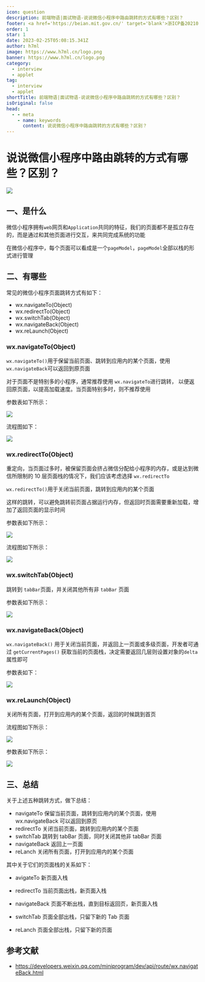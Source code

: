 ```yaml
---
icon: question
description: 前端物语|面试物语-说说微信小程序中路由跳转的方式有哪些？区别？
footer: <a href='https://beian.mit.gov.cn/' target='blank'>浙ICP备2021037683号-2</a>说说微信小程序中路由跳转的方式有哪些？区别？
order: 1
star: 1
date: 2023-02-25T05:08:15.341Z
author: h7ml
image: https://www.h7ml.cn/logo.png
banner: https://www.h7ml.cn/logo.png
category:
  - interview
  - applet
tag:
  - interview
  - applet
shortTitle: 前端物语|面试物语-说说微信小程序中路由跳转的方式有哪些？区别？
isOriginal: false
head:
  - - meta
    - name: keywords
      content: 说说微信小程序中路由跳转的方式有哪些？区别？
---
```


# 说说微信小程序中路由跳转的方式有哪些？区别？

![](https://static.h7ml.cn/vitepress/assets/images/interview/52bd3820-31a5-11ec-8e64-91fdec0f05a1.png)

## 一、是什么

微信小程序拥有`web`网页和`Application`共同的特征，我们的页面都不是孤立存在的，而是通过和其他页面进行交互，来共同完成系统的功能

在微信小程序中，每个页面可以看成是一个`pageModel`，`pageModel`全部以栈的形式进行管理

## 二、有哪些

常见的微信小程序页面跳转方式有如下：

- wx.navigateTo(Object)
- wx.redirectTo(Object)
- wx.switchTab(Object)
- wx.navigateBack(Object)
- wx.reLaunch(Object)

### wx.navigateTo(Object)

`wx.navigateTo()`用于保留当前页面、跳转到应用内的某个页面，使用 `wx.navigateBack`可以返回到原页面

对于页面不是特别多的小程序，通常推荐使用 `wx.navigateTo`进行跳转， 以便返回原页面，以提高加载速度。当页面特别多时，则不推荐使用

参数表如下所示：

![](https://static.h7ml.cn/vitepress/assets/images/interview/5e524ea0-31a5-11ec-8e64-91fdec0f05a1.png)

流程图如下：

![](https://static.h7ml.cn/vitepress/assets/images/interview/68f033e0-31a5-11ec-8e64-91fdec0f05a1.png)

### wx.redirectTo(Object)

重定向，当页面过多时，被保留页面会挤占微信分配给小程序的内存，或是达到微信所限制的 10 层页面栈的情况下，我们应该考虑选择 `wx.redirectTo`

`wx.redirectTo()`用于关闭当前页面，跳转到应用内的某个页面

这样的跳转，可以避免跳转前页面占据运行内存，但返回时页面需要重新加载，增加了返回页面的显示时间

参数表如下所示：

![](https://static.h7ml.cn/vitepress/assets/images/interview/76066c20-31a5-11ec-8e64-91fdec0f05a1.png)

流程图如下所示：

![](https://static.h7ml.cn/vitepress/assets/images/interview/828c4b40-31a5-11ec-a752-75723a64e8f5.png)

### wx.switchTab(Object)

跳转到 `tabBar`页面，并关闭其他所有非 `tabBar` 页面

参数表如下所示：

![](https://static.h7ml.cn/vitepress/assets/images/interview/968869d0-31a5-11ec-a752-75723a64e8f5.png)

### wx.navigateBack(Object)

`wx.navigateBack()` 用于关闭当前页面，并返回上一页面或多级页面，开发者可通过 `getCurrentPages()` 获取当前的页面栈，决定需要返回几层则设置对象的`delta`属性即可

参数表如下：

![](https://static.h7ml.cn/vitepress/assets/images/interview/a28d8030-31a5-11ec-a752-75723a64e8f5.png)

### wx.reLaunch(Object)

关闭所有页面，打开到应用内的某个页面，返回的时候跳到首页

流程图如下所示：

![](https://static.h7ml.cn/vitepress/assets/images/interview/accca3a0-31a5-11ec-8e64-91fdec0f05a1.png)

参数表如下所示：

![](https://static.h7ml.cn/vitepress/assets/images/interview/b98c7e80-31a5-11ec-8e64-91fdec0f05a1.png)

## 三、总结

关于上述五种跳转方式，做下总结：

- navigateTo 保留当前页面，跳转到应用内的某个页面，使用 wx.navigateBack 可以返回到原页
- redirectTo 关闭当前页面，跳转到应用内的某个页面
- switchTab 跳转到 tabBar 页面，同时关闭其他非 tabBar 页面
- navigateBack 返回上一页面
- reLanch 关闭所有页面，打开到应用内的某个页面

其中关于它们的页面栈的关系如下：

- avigateTo 新页面入栈

- redirectTo 当前页面出栈，新页面入栈
- navigateBack 页面不断出栈，直到目标返回页，新页面入栈
- switchTab 页面全部出栈，只留下新的 Tab 页面
- reLanch 页面全部出栈，只留下新的页面

## 参考文献

- <https://developers.weixin.qq.com/miniprogram/dev/api/route/wx.navigateBack.html>
